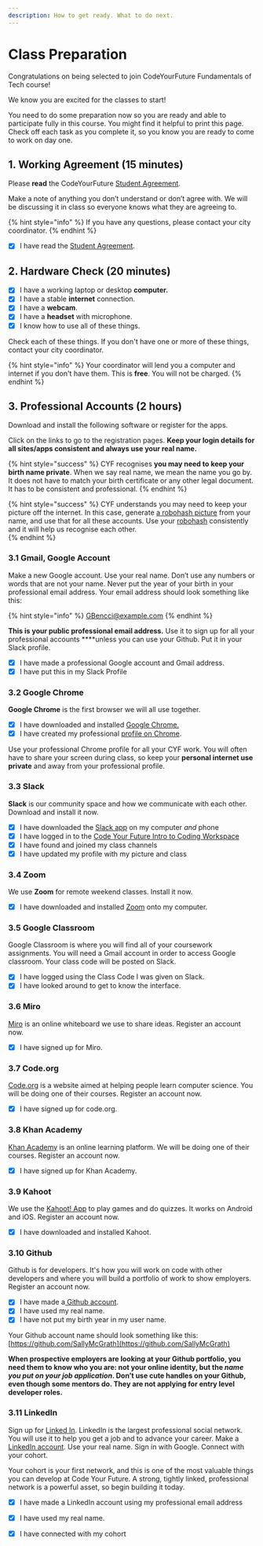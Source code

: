 ```yaml
---
description: How to get ready. What to do next.
---
```


# Class Preparation

Congratulations on being selected to join CodeYourFuture Fundamentals of Tech course!

We know you are excited for the classes to start!

You need to do some preparation now so you are ready and able to participate fully in this course. You might find it helpful to print this page. Check off each task as you complete it, so you know you are ready to come to work on day one.

## 1. Working Agreement \(15 minutes\)

Please **read** the CodeYourFuture [Student Agreement](https://docs.codeyourfuture.io/organisation/agreements-and-rules/student-agreement).

Make a note of anything you don’t understand or don’t agree with. We will be discussing it in class so everyone knows what they are agreeing to.

{% hint style="info" %}
If you have any questions, please contact your city coordinator.
{% endhint %}

* [x] I have read the [Student Agreement](https://docs.codeyourfuture.io/organisation/agreements-and-rules/student-agreement).

## 2. Hardware Check \(20 minutes\)

* [x] I have a working laptop or desktop **computer.**
* [x] I have a stable **internet** connection.
* [x] I have a **webcam**.
* [x] I have a **headset** with microphone.
* [x] I know how to use all of these things.

Check each of these things. If you don't have one or more of these things, contact your city coordinator.

{% hint style="info" %}
Your coordinator will lend you a computer and internet if you don't have them. This is **free**. You will not be charged.
{% endhint %}

## 3. Professional Accounts \(2 hours\)

Download and install the following software or register for the apps.

Click on the links to go to the registration pages. **Keep your login details for all sites/apps consistent and always use your real name.**

{% hint style="success" %}
CYF recognises **you may need to keep your birth name private**. When we say real name, we mean the name you go by.  It does not have to match your birth certificate or any other legal document. It has to be consistent and professional.
{% endhint %}

{% hint style="success" %}
CYF understands you may need to keep your picture off the internet. In this case, generate [a robohash picture](https://robohash.org/GermanBencci?set=set3) from your name, and use that for all these accounts. Use your [robohash](https://robohash.org/) consistently and it will help us recognise each other.  
{% endhint %}

### 3.1 Gmail, Google Account

Make a new Google account. Use your real name. Don’t use any numbers or words that are not your name. Never put the year of your birth in your professional email address. Your email address should look something like this:

{% hint style="info" %}
GBencci@example.com
{% endhint %}

**This is your public professional email address.** Use it to sign up for all your professional accounts ****unless you can use your Github. Put it in your Slack profile. 

* [x] I have made a professional Google account and Gmail address.
* [x] I have put this in my Slack Profile

### 3.2 Google Chrome

**Google Chrome** is the first browser we will all use together.

* [x] I have downloaded and installed [Google Chrome. ](https://www.google.com/chrome/)
* [x] I have created my professional [profile on Chrome](https://support.google.com/chrome/answer/2364824). 

Use your professional Chrome profile for all your CYF work. You will often have to share your screen during class, so keep your **personal internet use private** and away from your professional profile.

### 3.3 Slack

**Slack** is our community space and how we communicate with each other. Download and install it now.

* [x] I have downloaded the [Slack app](https://slack.com/intl/en-gb/) on my computer _and_ phone
* [x] I have logged in to the [Code Your Future Intro to Coding Workspace](https://cyf-introtocoding.slack.com/)
* [x] I have found and joined my class channels
* [x] I have updated my profile with my picture and class 

### 3.4 Zoom

We use **Zoom** for remote weekend classes. Install it now.

* [x] I have downloaded and installed [Zoom](https://zoom.us/signup) onto my computer. 

### 3.5 Google Classroom

Google Classroom is where you will find all of your coursework assignments. You will need a Gmail account in order to access Google classroom. Your class code will be posted on Slack.

* [x] I have logged using the Class Code I was given on Slack.
* [x] I have looked around to get to know the interface. 

### 3.6 Miro

[Miro](https://miro.com/signup/) is an online whiteboard we use to share ideas. Register an account now.

* [x] I have signed up for Miro.

### 3.7 Code.org

[Code.org](https://studio.code.org/users/sign_up) is a website aimed at helping people learn computer science. You will be doing one of their courses. Register an account now.

* [x] I have signed up for code.org.

### 3.8 Khan Academy

[Khan Academy](https://www.khanacademy.org) is an online learning platform. We will be doing one of their courses. Register an account now.

* [x] I have signed up for Khan Academy.

### 3.9 Kahoot

We use the [Kahoot! App](https://kahoot.com/home/mobile-app/) to play games and do quizzes. It works on Android and iOS. Register an account now.

* [x] I have downloaded and installed Kahoot.

### **3.10 Github**

Github is for developers. It's how you will work on code with other developers and where you will build a portfolio of work to show employers. Register an account now.

* [x] I have made a[ Github account](https://github.com/). 
* [x] I have used my real name.
* [x] I have not put my birth year in my user name. 

Your Github account name should look something like this: [https://github.com/SallyMcGrath](https://github.com/SallyMcGrath)  
  
****When prospective employers are looking at your Github portfolio, you need them to know who you are: not your online identity, but the _name you put on your job application_. Don’t use cute handles on your Github, even though some mentors do. They are not applying for entry level developer roles**.**

### 3.11 LinkedIn

Sign up for [Linked In](https://www.linkedin.com/). LinkedIn is the largest professional social network. You will use it to help you get a job and to advance your career. Make a [LinkedIn account](https://www.linkedin.com/). Use your real name. Sign in with Google. Connect with your cohort.

Your cohort is your first network, and this is one of the most valuable things you can develop at Code Your Future. A strong, tightly linked, professional network is a powerful asset, so begin building it today.

* [x] I have made a LinkedIn account using my professional email address
* [x] I have used my real name.
* [x] I have connected with my cohort



  


